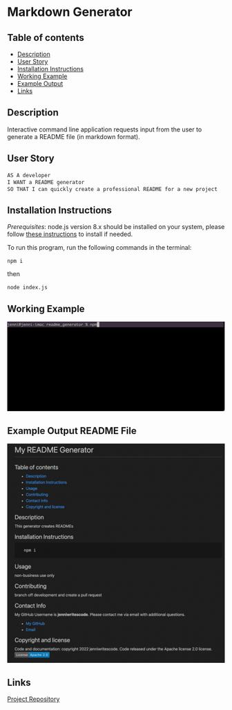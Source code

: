 # Markdown Generator

## Table of contents

- [Description](#description)
- [User Story](#user-story)
- [Installation Instructions](#installation)
- [Working Example](#working-example)
- [Example Output](#example-output-readme-file)
- [Links](#links)


## Description

Interactive command line application requests input from the user to generate a README file (in markdown format).


## User Story

```
AS A developer
I WANT a README generator
SO THAT I can quickly create a professional README for a new project
```

## Installation Instructions

*Prerequisites*: node.js version 8.x should be installed on your system, please follow [these instructions](https://nodejs.org/en/download/) to install if needed.

To run this program, run the following commands in the terminal:

    npm i

then

    node index.js

## Working Example

![example demo](./media/generator_example.gif)

## Example Output README File

![screenshot of README doc](./media/readmescreenshot.png)

## Links

[Project Repository](https://github.com/jenniwritescode/readme-generator)